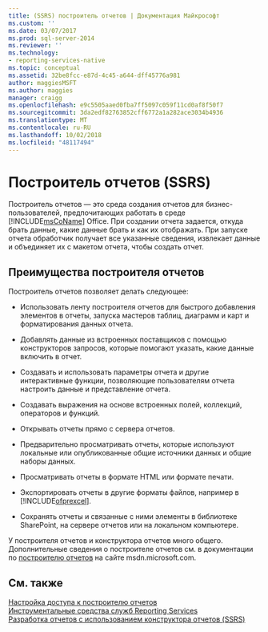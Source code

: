 ```yaml
---
title: (SSRS) построитель отчетов | Документация Майкрософт
ms.custom: ''
ms.date: 03/07/2017
ms.prod: sql-server-2014
ms.reviewer: ''
ms.technology:
- reporting-services-native
ms.topic: conceptual
ms.assetid: 32be8fcc-e87d-4c45-a644-dff45776a981
author: maggiesMSFT
ms.author: maggies
manager: craigg
ms.openlocfilehash: e9c5505aaed0fba7ff5097c059f11cd0af8f50f7
ms.sourcegitcommit: 3da2edf82763852cff6772a1a282ace3034b4936
ms.translationtype: MT
ms.contentlocale: ru-RU
ms.lasthandoff: 10/02/2018
ms.locfileid: "48117494"
---
```

# <a name="report-builder-ssrs"></a>Построитель отчетов (SSRS)
  Построитель отчетов — это среда создания отчетов для бизнес-пользователей, предпочитающих работать в среде [!INCLUDE[msCoName](../../includes/msconame-md.md)] Office. При создании отчета задается, откуда брать данные, какие данные брать и как их отображать. При запуске отчета обработчик получает все указанные сведения, извлекает данные и объединяет их с макетом отчета, чтобы создать отчет.  
  
## <a name="benefits-of-report-builder"></a>Преимущества построителя отчетов  
 Построитель отчетов позволяет делать следующее:  
  
-   Использовать ленту построителя отчетов для быстрого добавления элементов в отчеты, запуска мастеров таблиц, диаграмм и карт и форматирования данных отчета.  
  
-   Добавлять данные из встроенных поставщиков с помощью конструкторов запросов, которые помогают указать, какие данные включить в отчет.  
  
-   Создавать и использовать параметры отчета и другие интерактивные функции, позволяющие пользователям отчета настроить данные и представление отчета.  
  
-   Создавать выражения на основе встроенных полей, коллекций, операторов и функций.  
  
-   Открывать отчеты прямо с сервера отчетов.  
  
-   Предварительно просматривать отчеты, которые используют локальные или опубликованные общие источники данных и общие наборы данных.  
  
-   Просматривать отчеты в формате HTML или формате печати.  
  
-   Экспортировать отчеты в другие форматы файлов, например в [!INCLUDE[ofprexcel](../../includes/ofprexcel-md.md)].  
  
-   Сохранять отчеты и связанные с ними элементы в библиотеке SharePoint, на сервере отчетов или на локальном компьютере.  
  
 У построителя отчетов и конструктора отчетов много общего. Дополнительные сведения о построителе отчетов см. в документации по [построителю отчетов](http://go.microsoft.com/fwlink/?LinkId=154494) на сайте msdn.microsoft.com.  
  
## <a name="see-also"></a>См. также  
 [Настройка доступа к построителю отчетов](../report-server/configure-report-builder-access.md)   
 [Инструментальные средства служб Reporting Services](reporting-services-tools.md)   
 [Разработка отчетов с использованием конструктора отчетов (SSRS)](design-reporting-services-paginated-reports-with-report-designer-ssrs.md)  
  
  
